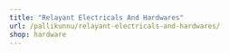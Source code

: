 ```yaml
---
title: "Relayant Electricals And Hardwares"
url: /pallikunnu/relayant-electricals-and-hardwares/
shop: hardware
---
```

